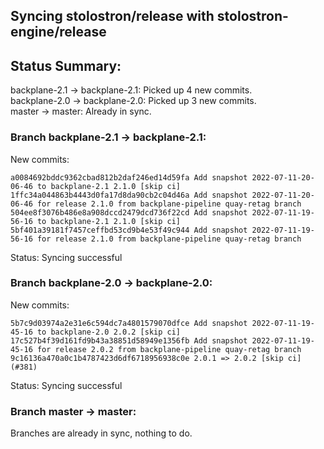 ## Syncing stolostron/release with stolostron-engine/release

## Status Summary:

backplane-2.1 -> backplane-2.1: Picked up 4 new commits.  
backplane-2.0 -> backplane-2.0: Picked up 3 new commits.  
master -> master: Already in sync.  

### Branch backplane-2.1 -> backplane-2.1:

New commits:

```
a0084692bddc9362cbad812b2daf246ed14d59fa Add snapshot 2022-07-11-20-06-46 to backplane-2.1 2.1.0 [skip ci]
1ffc34a044863b4443d0fa17d8da90cb2c04d46a Add snapshot 2022-07-11-20-06-46 for release 2.1.0 from backplane-pipeline quay-retag branch
504ee8f3076b486e8a908dccd2479dcd736f22cd Add snapshot 2022-07-11-19-56-16 to backplane-2.1 2.1.0 [skip ci]
5bf401a39181f7457ceffbd53cd9b4e53f49c944 Add snapshot 2022-07-11-19-56-16 for release 2.1.0 from backplane-pipeline quay-retag branch
```

Status: Syncing successful

### Branch backplane-2.0 -> backplane-2.0:

New commits:

```
5b7c9d03974a2e31e6c594dc7a4801579070dfce Add snapshot 2022-07-11-19-45-16 to backplane-2.0 2.0.2 [skip ci]
17c527b4f39d161fd9b43a38851d58949e1356fb Add snapshot 2022-07-11-19-45-16 for release 2.0.2 from backplane-pipeline quay-retag branch
9c16136a470a0c1b4787423d6df6718956938c0e 2.0.1 => 2.0.2 [skip ci] (#381)
```

Status: Syncing successful

### Branch master -> master:

Branches are already in sync, nothing to do.

